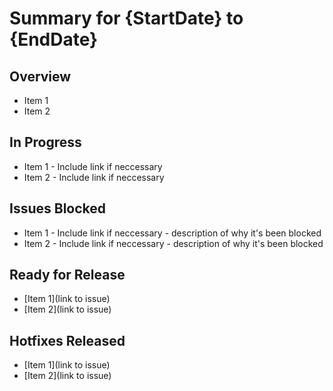 # Summary for {StartDate} to {EndDate}

## Overview
- Item 1
- Item 2

## In Progress
- Item 1 - Include link if neccessary
- Item 2 - Include link if neccessary

## Issues Blocked
- Item 1 - Include link if neccessary - description of why it's been blocked
- Item 2 - Include link if neccessary - description of why it's been blocked

## Ready for Release
- [Item 1](link to issue)
- [Item 2](link to issue)

## Hotfixes Released
- [Item 1](link to issue)
- [Item 2](link to issue)
